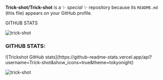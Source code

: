 
**Trick-shot/Trick-shot** is a ✨ _special_ ✨ repository because its `README.md` (this file) appears on your GitHub profile.

GITHUB STATS
<p align="left"> <img src="https://komarev.com/ghpvc/?username=trick-shot&label=Profile%20views&color=0e75b6&style=flat" alt="trick-shot" /> </p>
<h3 align="left">GITHUB STATS:</h3>
<p align="left">
</p>
![Trickshot GitHub stats](https://github-readme-stats.vercel.app/api?username=Trick-shot&show_icons=true&theme=tokyonight)
<p><img align="left" src="https://github-readme-stats.vercel.app/api/top-langs?username=trick-shot&show_icons=true&locale=en&layout=compact" alt="trick-shot" /></p>


<picture>

